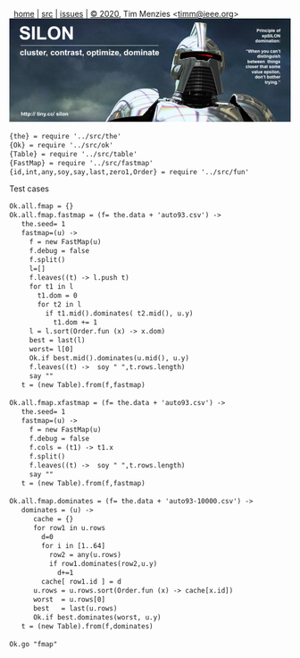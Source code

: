 <a name=top>&nbsp;<p></a>       
&nbsp;&nbsp;[home](http://tiny.cc/silon#top) |
[src](https://github.com/timm/silon/raw/master/src) | 
[issues](http://tiny.cc/silon) |
<a href="https://github.com/timm/silon/raw/master/raw/master/LICENSE.md">&copy; 2020</a>, Tim Menzies <<a href="mailto:timm@ieee.org">timm&commat;ieee.org</a>>
<br> [<img width=900 src="https://github.com/timm/silon/raw/master/etc/img/banner.jpg">](http://tiny.cc/silon)<br>


    {the} = require '../src/the'
    {Ok} = require '../src/ok'
    {Table} = require '../src/table'
    {FastMap} = require '../src/fastmap'
    {id,int,any,soy,say,last,zero1,Order} = require '../src/fun'

Test cases

    Ok.all.fmap = {}
    Ok.all.fmap.fastmap = (f= the.data + 'auto93.csv') ->
       the.seed= 1
       fastmap=(u) ->
         f = new FastMap(u)
         f.debug = false
         f.split()
         l=[]
         f.leaves((t) -> l.push t)
         for t1 in l
           t1.dom = 0
           for t2 in l
             if t1.mid().dominates( t2.mid(), u.y)
               t1.dom += 1
         l = l.sort(Order.fun (x) -> x.dom)
         best = last(l)
         worst= l[0]
         Ok.if best.mid().dominates(u.mid(), u.y)
         f.leaves((t) ->  soy " ",t.rows.length)
         say ""
       t = (new Table).from(f,fastmap)

    Ok.all.fmap.xfastmap = (f= the.data + 'auto93.csv') ->
       the.seed= 1
       fastmap=(u) ->
         f = new FastMap(u)
         f.debug = false
         f.cols = (t1) -> t1.x
         f.split()
         f.leaves((t) ->  soy " ",t.rows.length)
         say ""
       t = (new Table).from(f,fastmap)

    Ok.all.fmap.dominates = (f= the.data + 'auto93-10000.csv') ->
       dominates = (u) ->
          cache = {}
          for row1 in u.rows
            d=0
            for i in [1..64]
              row2 = any(u.rows)
              if row1.dominates(row2,u.y) 
                d+=1
            cache[ row1.id ] = d
          u.rows = u.rows.sort(Order.fun (x) -> cache[x.id])
          worst  = u.rows[0]
          best   = last(u.rows)
          Ok.if best.dominates(worst, u.y)
       t = (new Table).from(f,dominates)

    Ok.go "fmap"
